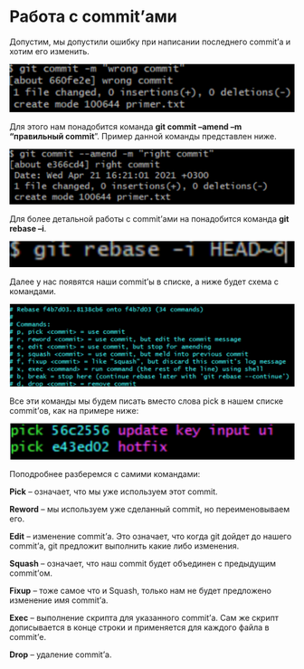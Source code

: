 # **Работа с commit’ами**

Допустим, мы допустили ошибку при написании последнего commit’а и хотим его изменить.

![Рисунок 1](1.png)

Для этого нам понадобится команда **git commit –amend –m “правильный commit**”. Пример данной команды представлен ниже.

![Рисунок 2](2.png)

Для более детальной работы с commit’ами на понадобится команда **git rebase –i**.

![Рисунок 3](3.png)

Далее у нас появятся наши commit’ы в списке, а ниже будет схема с командами.

![Рисунок 4](4.png)

Все эти команды мы будем писать вместо слова pick в нашем списке commit’ов, как на примере ниже:

![Рисунок 5](5.png)

Поподробнее разберемся с самими командами:

**Pick** – означает, что мы уже используем этот commit.

**Reword** – мы используем уже сделанный commit, но переименовываем его.

**Edit** – изменение commit’а. Это означает, что когда git дойдет до нашего commit’а, git предложит выполнить какие либо изменения.

**Squash** – означает, что наш commit будет объединен с предыдущим commit’ом.

**Fixup** – тоже самое что и Squash, только нам не будет предложено изменение имя commit’а.

**Exec** – выполнение скрипта для указанного commit’а. Сам же скрипт дописывается в конце строки и применяется для каждого файла в commit’е.

**Drop** – удаление commit’а.